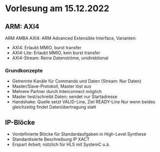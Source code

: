 # Vorlesung am 15.12.2022
## ARM: AXI4
ARM AMBA AXI4: ARM Advanced Extensible Interface,
Varianten:

- AXI4: Erlaubt MMIO, burst transfer
- AXI4-Lite: Erlaubt MMIO, kein burst transfer
- AXI4-Stream: Reine Datenströme, unidirektional

### Grundkonzepte
- Getrennte Kanäle für Commands und Daten 
  (Stream: Nur Daten)
- Master/Slave-Protokoll, Master löst aus
- Mehrere Partner durch Interconnect möglich
- Master liest/schreibt Daten; sendet nur Startadresse
- Handshake: Quelle setzt VALID-Line, Ziel READY-Line
  Nur wenn beides gleichzeitig findet Datenübertragung statt


## IP-Blöcke
- Vordefinierte Blöcke für Standardaufgaben in High-Level Synthese
- Standardisierte Beschreibung IP XACT
- Erspart Arbeit; nützlich für HLS mit SystemC u.ä.
